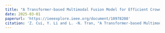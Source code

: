 ```yaml
---
title: "A Transformer-based Multimodal Fusion Model for Efficient Crowd Counting Using Visual and Wireless Signals"
date: 2025-03-01
paperurl: 'https://ieeexplore.ieee.org/document/10978208'
citation: 'Z. Cui, Y. Li and L. -N. Tran, "A Transformer-based Multimodal Fusion Model for Efficient Crowd Counting Using Visual and Wireless Signals," 2025 IEEE Wireless Communications and Networking Conference (WCNC), Milan, Italy, 2025, pp. 1-6, doi: 10.1109/WCNC61545.2025.10978208.'
---
```

